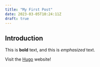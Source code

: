 ```yaml
---
title: "My First Post"
date: 2023-03-05T10:24:11Z
draft: true
---
```


## Introduction

This is **bold** text, and this is *emphasized* text.

Visit the [Hugo](https://gohugo.io) website!